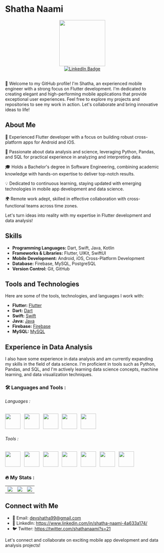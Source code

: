 # Shatha Naami
<div id="header" align="center">
  <img src="https://media.giphy.com/media/Ll22OhMLAlVDb8UQWe/giphy.gif" width="150"/>
  <div id="badges">
  <a href="https://www.linkedin.com/in/shatha-naami-4a633a174/">
    <img src="https://img.shields.io/badge/LinkedIn-blue?style=for-the-badge&logo=linkedin&logoColor=white" alt="LinkedIn Badge"/>
  </a>
  
</div>
<img src="https://komarev.com/ghpvc/?username=piyushmani&style=flat-square&color=blue" alt=""/>
</div>
<br>

👋 Welcome to my GitHub profile! I'm Shatha, an experienced mobile engineer with a strong focus on Flutter development. I'm dedicated to creating elegant and high-performing mobile applications that provide exceptional user experiences. Feel free to explore my projects and repositories to see my work in action. Let's collaborate and bring innovative ideas to life!

## About Me

🌟 Experienced Flutter developer with a focus on building robust cross-platform apps for Android and iOS.

🔬 Passionate about data analysis and science, leveraging Python, Pandas, and SQL for practical experience in analyzing and interpreting data.

🎓 Holds a Bachelor's degree in Software Engineering, combining academic knowledge with hands-on expertise to deliver top-notch results.

💡 Dedicated to continuous learning, staying updated with emerging technologies in mobile app development and data science.

🌍 Remote work adept, skilled in effective collaboration with cross-functional teams across time zones.

Let's turn ideas into reality with my expertise in Flutter development and data analysis!


## Skills

- **Programming Languages:** Dart, Swift, Java, Kotlin
- **Frameworks & Libraries:** Flutter, UIKit, SwiftUI
- **Mobile Development:** Android, iOS, Cross-Platform Development
- **Database:** Firebase, MySQL, PostgreSQL
- **Version Control:** Git, GitHub

## Tools and Technologies

Here are some of the tools, technologies, and languages I work with:

- **Flutter:** [Flutter](https://flutter.dev/)
- **Dart:** [Dart](https://dart.dev/)
- **Swift:** [Swift](https://developer.apple.com/swift/)
- **Java:** [Java](https://www.java.com/)
- **Firebase:** [Firebase](https://firebase.google.com/)
- **MySQL:** [MySQL](https://www.mysql.com/)

## Experience in Data Analysis

I also have some experience in data analysis and am currently expanding my skills in the field of data science. I'm proficient in tools such as Python, Pandas, and SQL, and I'm actively learning data science concepts, machine learning, and data visualization techniques.


### :hammer_and_wrench: Languages and Tools :

###### Languages :

<div>
  <img src="https://cdn.jsdelivr.net/gh/devicons/devicon/icons/dart/dart-original.svg" width="50" height="50" />        &nbsp;
  <img src="https://cdn.jsdelivr.net/gh/devicons/devicon/icons/flutter/flutter-original.svg" width="50" height="50" /> &nbsp;
  <img src="https://cdn.jsdelivr.net/gh/devicons/devicon/icons/python/python-original.svg" width="50" height="50" /> &nbsp;
  <img src="https://cdn.jsdelivr.net/gh/devicons/devicon/icons/pandas/pandas-original.svg" width="50" height="50" /> &nbsp;
  <img src="https://cdn.jsdelivr.net/gh/devicons/devicon/icons/android/android-original.svg" width="50" height="50" /> &nbsp;
</div>  


###### Tools :

<div>
  <img src="https://cdn.jsdelivr.net/gh/devicons/devicon/icons/visualstudio/visualstudio-plain.svg" width="50" height="50" /> &nbsp;
  <img src="https://cdn.jsdelivr.net/gh/devicons/devicon/icons/docker/docker-original-wordmark.svg" width="50" height="50" /> &nbsp;
  <img src="https://cdn.jsdelivr.net/gh/devicons/devicon/icons/firebase/firebase-plain-wordmark.svg" width="50" height="50" /> &nbsp;
  <img src="https://cdn.jsdelivr.net/gh/devicons/devicon/icons/git/git-original-wordmark.svg" width="50" height="50" /> &nbsp;
  <img src="https://cdn.jsdelivr.net/gh/devicons/devicon/icons/bash/bash-original.svg" width="50" height="50" /> &nbsp;
  <img src="https://cdn.jsdelivr.net/gh/devicons/devicon/icons/androidstudio/androidstudio-original.svg" width="50" height="50" /> &nbsp;
   <img src="https://cdn.jsdelivr.net/gh/devicons/devicon/icons/slack/slack-original.svg" width="50" height="50" /> &nbsp;
</div>

### :fire: My Stats :

<table cellpadding="0">
  <tr style="padding: 0">
    <!-- GitHub Stats Card -->  
    <td valign="top"><img src="https://github-readme-stats.vercel.app/api?username=Shatha-Naami&count_private=true&show_icons=true&theme=tokyonight&hide_border=true%22"/></td>
    <!-- GitHub Top Language Card -->
    <td valign="top"><img  src="https://github-readme-streak-stats.herokuapp.com/?user=Shatha-Naami&theme=tokyonight"/></td>
    <!-- GitHub Top Language Card -->
    <td valign="top"><img  src="https://github-readme-stats.vercel.app/api/top-langs/?username=Shatha-Naami&layout=compact&hide=Jupyter%20Notebook&langs_count=8&theme=tokyonight"/></td>

  </tr>
</table> 

## Connect with Me

- 📧 Email: devshatha99@gmail.com
- 💼 LinkedIn: https://www.linkedin.com/in/shatha-naami-4a633a174/
- 🐦 Twitter: https://twitter.com/shathanaami?s=21

Let's connect and collaborate on exciting mobile app development and data analysis projects!
